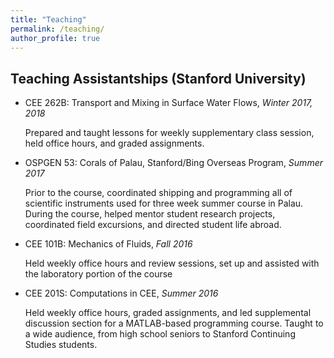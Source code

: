 ```yaml
---
title: "Teaching"
permalink: /teaching/
author_profile: true
---
```


## Teaching Assistantships (Stanford University)

* CEE 262B: Transport and Mixing in Surface Water Flows, *Winter 2017, 2018*

  Prepared and taught lessons for weekly supplementary class session, held office hours,
  and graded assignments.

* OSPGEN 53: Corals of Palau, Stanford/Bing Overseas Program, *Summer 2017*

  Prior to the course, coordinated shipping and programming all of scientific instruments
  used for three week summer course in Palau. During the course, helped mentor student research projects, coordinated field excursions, and directed student life abroad.

* CEE 101B: Mechanics of Fluids, *Fall 2016*

  Held weekly office hours and review sessions, set up and assisted with the laboratory portion of the course

* CEE 201S: Computations in CEE, *Summer 2016*

  Held weekly office hours, graded assignments, and led supplemental discussion section for a MATLAB-based programming course. Taught to a wide audience, from high school seniors to Stanford Continuing Studies students.